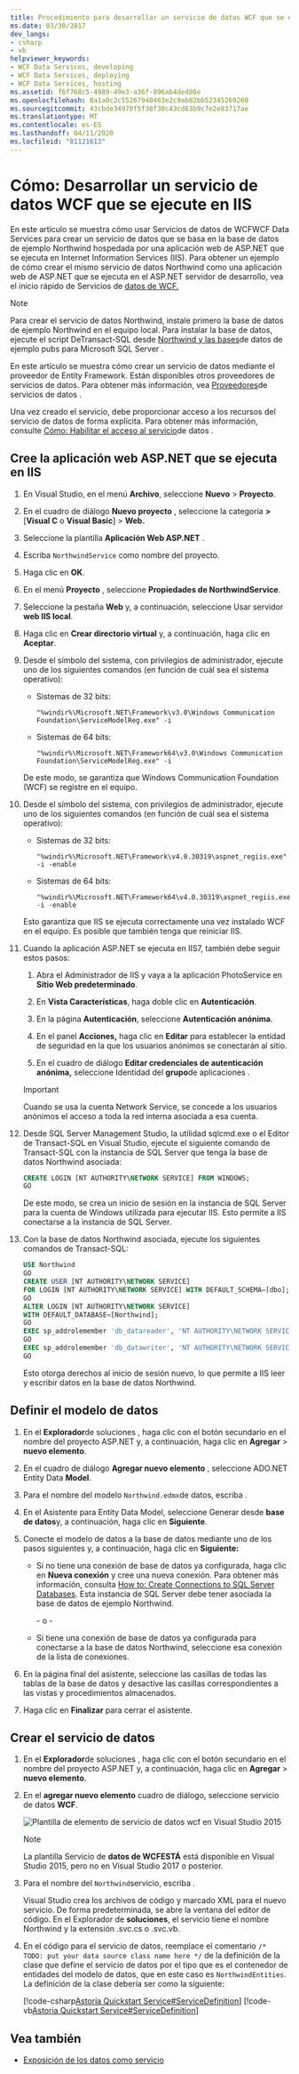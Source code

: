 ```yaml
---
title: Procedimiento para desarrollar un servicio de datos WCF que se ejecuta en IIS
ms.date: 03/30/2017
dev_langs:
- csharp
- vb
helpviewer_keywords:
- WCF Data Services, developing
- WCF Data Services, deploying
- WCF Data Services, hosting
ms.assetid: f6f768c5-4989-49e3-a36f-896ab4ded86e
ms.openlocfilehash: 8a1a0c2c55267940463e2c9ab82bb52345269260
ms.sourcegitcommit: 43cbde34970f5f38f30c43cd63b9c7e2e83717ae
ms.translationtype: MT
ms.contentlocale: es-ES
ms.lasthandoff: 04/11/2020
ms.locfileid: "81121613"
---
```

# <a name="how-to-develop-a-wcf-data-service-running-on-iis"></a>Cómo: Desarrollar un servicio de datos WCF que se ejecute en IIS

En este artículo se muestra cómo usar Servicios de datos de WCFWCF Data Services para crear un servicio de datos que se basa en la base de datos de ejemplo Northwind hospedada por una aplicación web de ASP.NET que se ejecuta en Internet Information Services (IIS). Para obtener un ejemplo de cómo crear el mismo servicio de datos Northwind como una aplicación web de ASP.NET que se ejecuta en el ASP.NET servidor de desarrollo, vea el inicio rápido de Servicios de [datos de WCF.](quickstart-wcf-data-services.md)

> [!NOTE]
> Para crear el servicio de datos Northwind, instale primero la base de datos de ejemplo Northwind en el equipo local. Para instalar la base de datos, ejecute el script DeTransact-SQL desde [Northwind y las bases](https://github.com/Microsoft/sql-server-samples/tree/master/samples/databases/northwind-pubs)de datos de ejemplo pubs para Microsoft SQL Server .

En este artículo se muestra cómo crear un servicio de datos mediante el proveedor de Entity Framework. Están disponibles otros proveedores de servicios de datos. Para obtener más información, vea [Proveedores](data-services-providers-wcf-data-services.md)de servicios de datos .

Una vez creado el servicio, debe proporcionar acceso a los recursos del servicio de datos de forma explícita. Para obtener más información, consulte [Cómo: Habilitar el acceso al servicio](how-to-enable-access-to-the-data-service-wcf-data-services.md)de datos .

## <a name="create-the-aspnet-web-application-that-runs-on-iis"></a>Cree la aplicación web ASP.NET que se ejecuta en IIS

1. En Visual Studio, en el menú **Archivo**, seleccione **Nuevo** > **Proyecto**.

2. En el cuadro de diálogo **Nuevo proyecto** , seleccione la categoría **>** [**Visual C** o **Visual Basic**] > **Web.**

3. Seleccione la plantilla **Aplicación Web ASP.NET** .

4. Escriba `NorthwindService` como nombre del proyecto.

5. Haga clic en **OK**.

6. En el menú **Proyecto** , seleccione **Propiedades de NorthwindService**.

7. Seleccione la pestaña **Web** y, a continuación, seleccione Usar servidor **web IIS local**.

8. Haga clic en **Crear directorio virtual** y, a continuación, haga clic en **Aceptar**.

9. Desde el símbolo del sistema, con privilegios de administrador, ejecute uno de los siguientes comandos (en función de cuál sea el sistema operativo):

    - Sistemas de 32 bits:

        ```console
        "%windir%\Microsoft.NET\Framework\v3.0\Windows Communication Foundation\ServiceModelReg.exe" -i
        ```

    - Sistemas de 64 bits:

        ```console
        "%windir%\Microsoft.NET\Framework64\v3.0\Windows Communication Foundation\ServiceModelReg.exe" -i
        ```

     De este modo, se garantiza que Windows Communication Foundation (WCF) se registre en el equipo.

10. Desde el símbolo del sistema, con privilegios de administrador, ejecute uno de los siguientes comandos (en función de cuál sea el sistema operativo):

    - Sistemas de 32 bits:

        ```console
        "%windir%\Microsoft.NET\Framework\v4.0.30319\aspnet_regiis.exe" -i -enable
        ```

    - Sistemas de 64 bits:

        ```console
        "%windir%\Microsoft.NET\Framework64\v4.0.30319\aspnet_regiis.exe" -i -enable
        ```

     Esto garantiza que IIS se ejecuta correctamente una vez instalado WCF en el equipo. Es posible que también tenga que reiniciar IIS.

11. Cuando la aplicación ASP.NET se ejecuta en IIS7, también debe seguir estos pasos:

    1. Abra el Administrador de IIS y vaya a la aplicación PhotoService en **Sitio Web predeterminado**.

    2. En **Vista Características**, haga doble clic en **Autenticación**.

    3. En la página **Autenticación**, seleccione **Autenticación anónima**.

    4. En el panel **Acciones,** haga clic en **Editar** para establecer la entidad de seguridad en la que los usuarios anónimos se conectarán al sitio.

    5. En el cuadro de diálogo **Editar credenciales de autenticación anónima,** seleccione Identidad del **grupo**de aplicaciones .

    > [!IMPORTANT]
    > Cuando se usa la cuenta Network Service, se concede a los usuarios anónimos el acceso a toda la red interna asociada a esa cuenta.

12. Desde SQL Server Management Studio, la utilidad sqlcmd.exe o el Editor de Transact-SQL en Visual Studio, ejecute el siguiente comando de Transact-SQL con la instancia de SQL Server que tenga la base de datos Northwind asociada:

    ```sql
    CREATE LOGIN [NT AUTHORITY\NETWORK SERVICE] FROM WINDOWS;
    GO
    ```

    De este modo, se crea un inicio de sesión en la instancia de SQL Server para la cuenta de Windows utilizada para ejecutar IIS. Esto permite a IIS conectarse a la instancia de SQL Server.

13. Con la base de datos Northwind asociada, ejecute los siguientes comandos de Transact-SQL:

    ```sql
    USE Northwind
    GO
    CREATE USER [NT AUTHORITY\NETWORK SERVICE]
    FOR LOGIN [NT AUTHORITY\NETWORK SERVICE] WITH DEFAULT_SCHEMA=[dbo];
    GO
    ALTER LOGIN [NT AUTHORITY\NETWORK SERVICE]
    WITH DEFAULT_DATABASE=[Northwind];
    GO
    EXEC sp_addrolemember 'db_datareader', 'NT AUTHORITY\NETWORK SERVICE'
    GO
    EXEC sp_addrolemember 'db_datawriter', 'NT AUTHORITY\NETWORK SERVICE'
    GO
    ```

    Esto otorga derechos al inicio de sesión nuevo, lo que permite a IIS leer y escribir datos en la base de datos Northwind.

## <a name="define-the-data-model"></a>Definir el modelo de datos

1. En el **Explorador**de soluciones , haga clic con el botón secundario en el nombre del proyecto ASP.NET y, a continuación, haga clic en **Agregar** > **nuevo elemento**.

2. En el cuadro de diálogo **Agregar nuevo elemento** , seleccione ADO.NET Entity Data **Model**.

3. Para el nombre del modelo `Northwind.edmx`de datos, escriba .

4. En el Asistente para Entity Data Model, seleccione Generar desde **base de datos**y, a continuación, haga clic en **Siguiente**.

5. Conecte el modelo de datos a la base de datos mediante uno de los pasos siguientes y, a continuación, haga clic en **Siguiente:**

    - Si no tiene una conexión de base de datos ya configurada, haga clic en **Nueva conexión** y cree una nueva conexión. Para obtener más información, consulta [How to: Create Connections to SQL Server Databases](https://docs.microsoft.com/previous-versions/visualstudio/visual-studio-2008/s4yys16a(v=vs.90)). Esta instancia de SQL Server debe tener asociada la base de datos de ejemplo Northwind.

         \- o -

    - Si tiene una conexión de base de datos ya configurada para conectarse a la base de datos Northwind, seleccione esa conexión de la lista de conexiones.

6. En la página final del asistente, seleccione las casillas de todas las tablas de la base de datos y desactive las casillas correspondientes a las vistas y procedimientos almacenados.

7. Haga clic en **Finalizar** para cerrar el asistente.

## <a name="create-the-data-service"></a>Crear el servicio de datos

1. En el **Explorador**de soluciones , haga clic con el botón secundario en el nombre del proyecto ASP.NET y, a continuación, haga clic en **Agregar** > **nuevo elemento**.

2. En el **agregar nuevo elemento** cuadro de diálogo, seleccione servicio de datos **WCF**.

   ![Plantilla de elemento de servicio de datos wcf en Visual Studio 2015](./media/wcf-data-service-item-template.png)

   > [!NOTE]
   > La plantilla Servicio de **datos de WCFESTÁ** está disponible en Visual Studio 2015, pero no en Visual Studio 2017 o posterior.

3. Para el nombre del `Northwind`servicio, escriba .

     Visual Studio crea los archivos de código y marcado XML para el nuevo servicio. De forma predeterminada, se abre la ventana del editor de código. En el Explorador de **soluciones**, el servicio tiene el nombre Northwind y la extensión .svc.cs o .svc.vb.

4. En el código para el servicio de datos, reemplace el comentario `/* TODO: put your data source class name here */` de la definición de la clase que define el servicio de datos por el tipo que es el contenedor de entidades del modelo de datos, que en este caso es `NorthwindEntities`. La definición de la clase debería ser como la siguiente:

     [!code-csharp[Astoria Quickstart Service#ServiceDefinition](../../../../samples/snippets/csharp/VS_Snippets_Misc/astoria_quickstart_service/cs/northwind.svc.cs#servicedefinition)]
     [!code-vb[Astoria Quickstart Service#ServiceDefinition](../../../../samples/snippets/visualbasic/VS_Snippets_Misc/astoria_quickstart_service/vb/northwind.svc.vb#servicedefinition)]

## <a name="see-also"></a>Vea también

- [Exposición de los datos como servicio](exposing-your-data-as-a-service-wcf-data-services.md)
